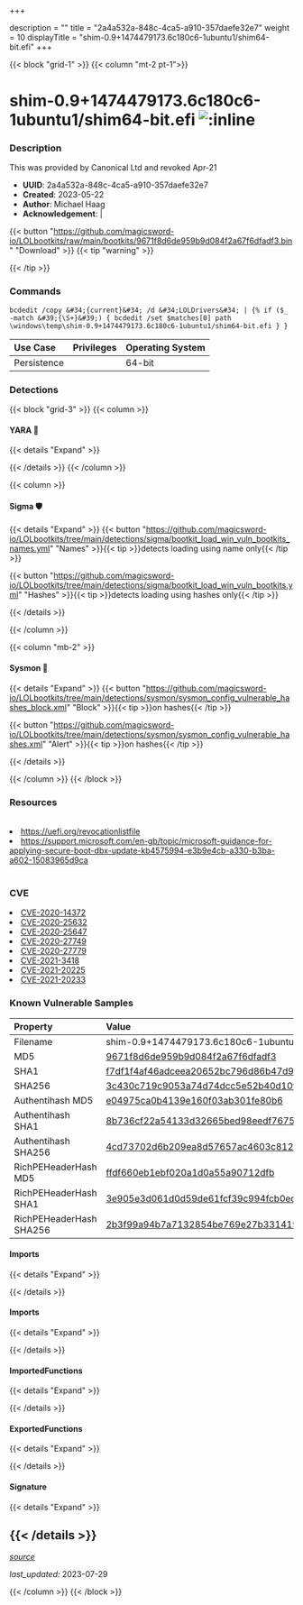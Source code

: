 +++

description = ""
title = "2a4a532a-848c-4ca5-a910-357daefe32e7"
weight = 10
displayTitle = "shim-0.9+1474479173.6c180c6-1ubuntu1/shim64-bit.efi"
+++


{{< block "grid-1" >}}
{{< column "mt-2 pt-1">}}


# shim-0.9+1474479173.6c180c6-1ubuntu1/shim64-bit.efi ![:inline](/images/twitter_verified.png) 


### Description

This was provided by Canonical Ltd and revoked Apr-21
- **UUID**: 2a4a532a-848c-4ca5-a910-357daefe32e7
- **Created**: 2023-05-22
- **Author**: Michael Haag
- **Acknowledgement**:  | [](https://twitter.com/)

{{< button "https://github.com/magicsword-io/LOLbootkits/raw/main/bootkits/9671f8d6de959b9d084f2a67f6dfadf3.bin" "Download" >}}
{{< tip "warning" >}}

{{< /tip >}}

### Commands

```
bcdedit /copy &#34;{current}&#34; /d &#34;LOLDrivers&#34; | {% if ($_ -match &#39;{\S+}&#39;) { bcdedit /set $matches[0] path \windows\temp\shim-0.9+1474479173.6c180c6-1ubuntu1/shim64-bit.efi } }
```


| Use Case | Privileges | Operating System | 
|:---- | ---- | ---- |
| Persistence |  | 64-bit |



### Detections


{{< block "grid-3" >}}
{{< column >}}
#### YARA 🏹
{{< details "Expand" >}}

{{< /details >}}
{{< /column >}}



{{< column >}}

#### Sigma 🛡️
{{< details "Expand" >}}
{{< button "https://github.com/magicsword-io/LOLbootkits/tree/main/detections/sigma/bootkit_load_win_vuln_bootkits_names.yml" "Names" >}}{{< tip >}}detects loading using name only{{< /tip >}} 


{{< button "https://github.com/magicsword-io/LOLbootkits/tree/main/detections/sigma/bootkit_load_win_vuln_bootkits.yml" "Hashes" >}}{{< tip >}}detects loading using hashes only{{< /tip >}} 

{{< /details >}}

{{< /column >}}


{{< column "mb-2" >}}

#### Sysmon 🔎
{{< details "Expand" >}}
{{< button "https://github.com/magicsword-io/LOLbootkits/tree/main/detections/sysmon/sysmon_config_vulnerable_hashes_block.xml" "Block" >}}{{< tip >}}on hashes{{< /tip >}} 

{{< button "https://github.com/magicsword-io/LOLbootkits/tree/main/detections/sysmon/sysmon_config_vulnerable_hashes.xml" "Alert" >}}{{< tip >}}on hashes{{< /tip >}} 

{{< /details >}}

{{< /column >}}
{{< /block >}}


### Resources
<br>
<li><a href="https://uefi.org/revocationlistfile">https://uefi.org/revocationlistfile</a></li>
<li><a href="https://support.microsoft.com/en-gb/topic/microsoft-guidance-for-applying-secure-boot-dbx-update-kb4575994-e3b9e4cb-a330-b3ba-a602-15083965d9ca">https://support.microsoft.com/en-gb/topic/microsoft-guidance-for-applying-secure-boot-dbx-update-kb4575994-e3b9e4cb-a330-b3ba-a602-15083965d9ca</a></li>
<br>

### CVE

<li><a href="https://cve.mitre.org/cgi-bin/cvename.cgi?name=CVE-2020-14372">CVE-2020-14372</a></li>
<li><a href="https://cve.mitre.org/cgi-bin/cvename.cgi?name=CVE-2020-25632">CVE-2020-25632</a></li>
<li><a href="https://cve.mitre.org/cgi-bin/cvename.cgi?name=CVE-2020-25647">CVE-2020-25647</a></li>
<li><a href="https://cve.mitre.org/cgi-bin/cvename.cgi?name=CVE-2020-27749">CVE-2020-27749</a></li>
<li><a href="https://cve.mitre.org/cgi-bin/cvename.cgi?name=CVE-2020-27779">CVE-2020-27779</a></li>
<li><a href="https://cve.mitre.org/cgi-bin/cvename.cgi?name=CVE-2021-3418">CVE-2021-3418</a></li>
<li><a href="https://cve.mitre.org/cgi-bin/cvename.cgi?name=CVE-2021-20225">CVE-2021-20225</a></li>
<li><a href="https://cve.mitre.org/cgi-bin/cvename.cgi?name=CVE-2021-20233">CVE-2021-20233</a></li>

### Known Vulnerable Samples

| Property           | Value |
|:-------------------|:------|
| Filename           | shim-0.9+1474479173.6c180c6-1ubuntu1/shim64-bit.efi |
| MD5                | [9671f8d6de959b9d084f2a67f6dfadf3](https://www.virustotal.com/gui/file/9671f8d6de959b9d084f2a67f6dfadf3) |
| SHA1               | [f7df1f4af46adceea20652bc796d86b47d9eeb6c](https://www.virustotal.com/gui/file/f7df1f4af46adceea20652bc796d86b47d9eeb6c) |
| SHA256             | [3c430c719c9053a74d74dcc5e52b40d10f109db1dc9458a05a7a413b86a93467](https://www.virustotal.com/gui/file/3c430c719c9053a74d74dcc5e52b40d10f109db1dc9458a05a7a413b86a93467) |
| Authentihash MD5   | [e04975ca0b4139e160f03ab301fe80b6](https://www.virustotal.com/gui/search/authentihash%253Ae04975ca0b4139e160f03ab301fe80b6) |
| Authentihash SHA1  | [8b736cf22a54133d32665bed98eedf76755e0b10](https://www.virustotal.com/gui/search/authentihash%253A8b736cf22a54133d32665bed98eedf76755e0b10) |
| Authentihash SHA256| [4cd73702d6b209ea8d57657ac4603c8127134d01973d84018af7c68335751ad9](https://www.virustotal.com/gui/search/authentihash%253A4cd73702d6b209ea8d57657ac4603c8127134d01973d84018af7c68335751ad9) |
| RichPEHeaderHash MD5   | [ffdf660eb1ebf020a1d0a55a90712dfb](https://www.virustotal.com/gui/search/rich_pe_header_hash%253Affdf660eb1ebf020a1d0a55a90712dfb) |
| RichPEHeaderHash SHA1  | [3e905e3d061d0d59de61fcf39c994fcb0ec1bab3](https://www.virustotal.com/gui/search/rich_pe_header_hash%253A3e905e3d061d0d59de61fcf39c994fcb0ec1bab3) |
| RichPEHeaderHash SHA256| [2b3f99a94b7a7132854be769e27b331419c53989ef42f686d6f5ba09ddefefd6](https://www.virustotal.com/gui/search/rich_pe_header_hash%253A2b3f99a94b7a7132854be769e27b331419c53989ef42f686d6f5ba09ddefefd6) |


#### Imports
{{< details "Expand" >}}

{{< /details >}}
#### Imports
{{< details "Expand" >}}

{{< /details >}}
#### ImportedFunctions
{{< details "Expand" >}}

{{< /details >}}
#### ExportedFunctions
{{< details "Expand" >}}

{{< /details >}}

#### Signature
{{< details "Expand" >}}

{{< /details >}}
-----



[*source*](https://github.com/magicsword-io/LOLbootkits/tree/main/yaml/2a4a532a-848c-4ca5-a910-357daefe32e7.yaml)

*last_updated:* 2023-07-29








{{< /column >}}
{{< /block >}}
